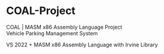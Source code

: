 # COAL-Project
 COAL | MASM x86 Assembly Language Project \
Vehicle Parking Management System

VS 2022 + MASM x86 Assembly Language with Irvine Library
